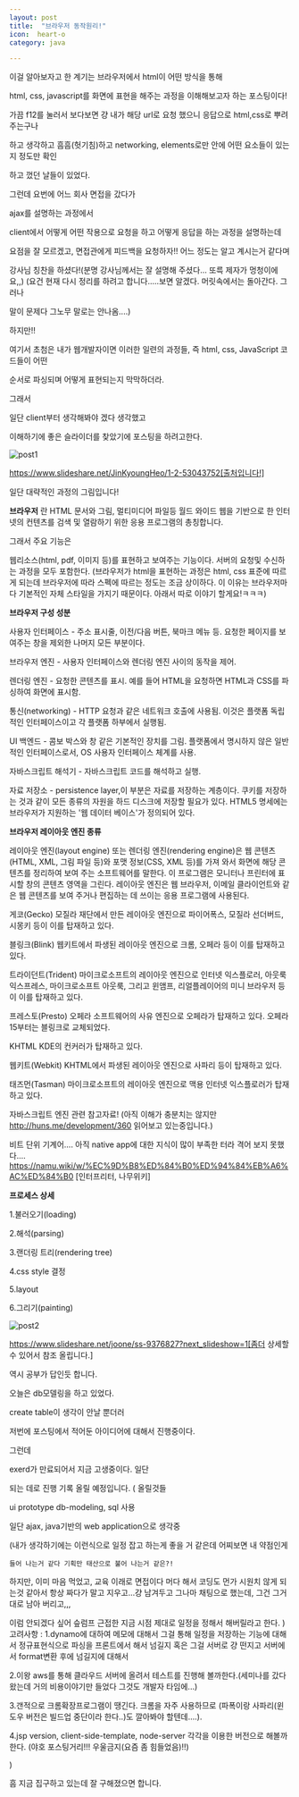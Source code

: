 ```yaml
---
layout: post
title:  "브라우저 동작원리!"
icon:  heart-o
category: java

---
```


이걸 알아보자고 한 계기는 브라우저에서 html이 어떤 방식을 통해

html, css, javascript를 화면에 표현을 해주는 과정을 이해해보고자 하는 포스팅이다!

가끔 f12를 눌러서 보다보면 걍 내가 해당 url로 요청 했으니 응답으로 html,css로 뿌려주는구나

하고 생각하고 흠흠(헛기침)하고 networking, elements로만 안에 어떤 요소들이 있는지 정도만 확인

하고 껐던 날들이 있었다.

그런데 요번에 어느 회사 면접을 갔다가

ajax를 설명하는 과정에서

client에서 어떻게 어떤 작용으로 요청을 하고 어떻게 응답을 하는 과정을 설명하는데

요점을 잘 모르겠고, 면접관에게 피드백을 요청하자!! 어느 정도는 알고 계시는거 같다며

강사님 칭찬을 하셨다!(분명 강사님께서는 잘 설명해 주셨다... 또륵 제자가 멍청이에요,,)
(요건 현재 다시 정리를 하려고 합니다.....보면 알겠다. 머릿속에서는 돌아간다. 그러나

  말이 문제다 그노무 말로는 안나옴....)

하지만!!

여기서 초첨은 내가 웹개발자이면 이러한 일련의 과정들, 즉 html, css, JavaScript 코드들이 어떤

순서로 파싱되며 어떻게 표현되는지 막막하더라.

그래서

일단 client부터 생각해봐야 겠다 생각했고

이해하기에 좋은 슬라이더를 찾았기에 포스팅을 하려고한다.


![post1]({{site.baseurl}}/images/browser-render.jpg)

https://www.slideshare.net/JinKyoungHeo/1-2-53043752[출처입니다!]

일단 대략적인 과정의 그림입니다!


**브라우저** 란
HTML 문서와 그림, 멀티미디어 파일등 월드 와이드 웹을 기반으로 한 인터넷의 컨텐츠를 검색 및 열람하기 위한 응용 프로그램의 총칭합니다.


그래서 주요 기능은

웹리소스(html, pdf, 이미지 등)를 표현하고 보여주는 기능이다.
서버의 요청및 수신하는 과정을 모두 포함한다.
(브라우저가 html을 표현하는 과정은 html, css 표준에 따르게 되는데 브라우저에 따라 스펙에 따르는 정도는 조금 상이하다.
이 이유는 브라우저마다 기본적인 자체 스타일을 가지기 때문이다. 아래서 따로 이야기 할게요!ㅋㅋㅋ)


**브라우저 구성 성분**

사용자 인터페이스 - 주소 표시줄, 이전/다음 버튼, 북마크 메뉴 등. 요청한 페이지를 보여주는 창을 제외한 나머지 모든 부분이다.

브라우저 엔진 - 사용자 인터페이스와 렌더링 엔진 사이의 동작을 제어.

렌더링 엔진 - 요청한 콘텐츠를 표시. 예를 들어 HTML을 요청하면 HTML과 CSS를 파싱하여 화면에 표시함.

통신(networking) - HTTP 요청과 같은 네트워크 호출에 사용됨. 이것은 플랫폼 독립적인 인터페이스이고 각 플랫폼 하부에서 실행됨.

UI 백엔드 - 콤보 박스와 창 같은 기본적인 장치를 그림. 플랫폼에서 명시하지 않은 일반적인 인터페이스로서, OS 사용자 인터페이스 체계를 사용.

자바스크립트 해석기 - 자바스크립트 코드를 해석하고 실행.

자료 저장소 - persistence layer,이 부분은 자료를 저장하는 계층이다. 쿠키를 저장하는 것과 같이 모든 종류의 자원을 하드 디스크에 저장할 필요가 있다. HTML5 명세에는 브라우저가 지원하는 '웹 데이터 베이스'가 정의되어 있다.


**브라우저 레이아웃 엔진 종류**



레이아웃 엔진(layout engine) 또는 렌더링 엔진(rendering engine)은 웹 콘텐츠(HTML, XML, 그림 파일 등)와 포맷 정보(CSS, XML 등)를 가져 와서 화면에 해당 콘텐츠를 정리하여 보여 주는 소프트웨어를 말한다. 이 프로그램은 모니터나 프린터에 표시할 창의 콘텐츠 영역을 그린다. 레이아웃 엔진은 웹 브라우저, 이메일 클라이언트와 같은 웹 콘텐츠를 보여 주거나 편집하는 데 쓰이는 응용 프로그램에 사용된다.

게코(Gecko)	모질라 재단에서 만든 레이아웃 엔진으로 파이어폭스, 모질라 선더버드, 시몽키 등이 이를 탑재하고 있다.

블링크(Blink)	웹키트에서 파생된 레이아웃 엔진으로 크롬, 오페라 등이 이를 탑재하고 있다.

트라이던트(Trident)	마이크로소프트의 레이아웃 엔진으로 인터넷 익스플로러, 아웃룩 익스프레스, 마이크로소프트 아웃룩, 그리고 윈앰프, 리얼플레이어의 미니 브라우저 등이 이를 탑재하고 있다.

프레스토(Presto)	오페라 소프트웨어의 사유 엔진으로 오페라가 탑재하고 있다. 오페라 15부터는 블링크로 교체되었다.

KHTML	KDE의 컨커러가 탑재하고 있다.

웹키트(Webkit)	KHTML에서 파생된 레이아웃 엔진으로 사파리 등이 탑재하고 있다.

태즈먼(Tasman)	마이크로소프트의 레이아웃 엔진으로 맥용 인터넷 익스플로러가 탑재하고 있다.


자바스크립트 엔진 관련 참고자료! (아직 이해가 충분치는 않지만 http://huns.me/development/360 읽어보고 있는중입니다.)

비트 단위 기계어.... 아직 native app에 대한 지식이 많이 부족한 터라 격어 보지 못했다....
https://namu.wiki/w/%EC%9D%B8%ED%84%B0%ED%94%84%EB%A6%AC%ED%84%B0
[인터프리터, 나무위키]




**프로세스 상세**

1.불러오기(loading)

2.해석(parsing)

3.랜더링 트리(rendering tree)

4.css style 결정

5.layout

6.그리기(painting)

![post2]({{site.baseurl}}/images/browser_processing.jpg)


https://www.slideshare.net/joone/ss-9376827?next_slideshow=1[좀더 상세할 수 있어서 참조 올립니다.]


역시 공부가 답인듯 합니다.

오늘은 db모델링을 하고 있었다.

create table이 생각이 안날 뿐더러

저번에 포스팅에서 적어둔 아이디어에 대해서 진행중이다.

그런데

exerd가 만료되어서 지금 고생중이다. 일단

되는 데로 진행 기록 올릴 예정입니다. (
  올릴것들

  ui prototype
  db-modeling, sql 사용

  일단 ajax, java기반의 web application으로 생각중

  (내가 생각하기에는 이런식으로 일정 잡고 하는게 좋을 거 같은데 어찌보면 내 약점인게

    들어 나는거 같다 기획만 태산으로 불어 나는거 같은?!
하지만, 이미 마음 먹었고, 교육 이래로 면접이다 머다 해서 코딩도 먼가 시원치 않게 되는것 같아서
항상 짜다가 말고 지우고...걍 남겨두고 그나마 채팅으로 했는데, 그건 그거 대로 남아 버리고,,,

이럼 안되겠다 싶어 슾럼프 근접한 지금 시점 제대로 일정을 정해서 해버릴라고 한다.
  )
  고려사항
  :
  1.dynamo에 대하여 메모에 대해서 그걸 통해 일정을 저장하는 기능에 대해서
  정규표현식으로 파싱을 프론트에서 해서 넘길지 혹은 그걸 서버로 걍 떤지고 서버에서 format변환 후에
  넘길지에 대해서

  2.이왕 aws를 통해 클라우드 서버에 올려서 테스트를 진행해 볼까한다.(세미나를 갔다왔는데 거의 비용이야기만
    들었다 그것도 개발자 타임에...)

  3.갠적으로 크롬확장프로그램이 땡긴다. 크롬을 자주 사용하므로
  (파폭이랑 사파리(윈도우 버전은 빌드업 중단이라 한다..)도 깔아봐야 할텐데....).  

  4.jsp version, client-side-template, node-server 각각을 이용한 버전으로 해볼까한다.
(야호 포스팅거리!!! 우울금지(요즘 좀 힘들었음)!!)

  )


흠 지금 집구하고 있는데 잘 구해졌으면 합니다.

